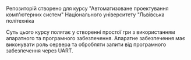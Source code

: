 
Репозиторій створено для курсу "Автоматизоване проектування комп'ютерних систем" Національного університету "Львівська політехніка


Суть цього курсу полягає у створенні простої гри з використанням апаратного та програмного забезпечення. Апаратне забезпечення має виконувати роль сервера та обробляти запити від програмного забезпечення через UART.
